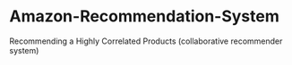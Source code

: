 # Amazon-Recommendation-System
Recommending a Highly Correlated Products (collaborative recommender system)

